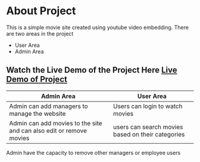 # About Project
  This is a simple movie site created using youtube video embedding.
  There are two areas in the project
   * User Area
   * Admin Area
   
## Watch the __Live Demo__ of the Project Here [Live Demo of Project](https://www.youtube.com/watch?v=ghEtilLi3qg) 
   
 Admin Area | User Area
 ---------- | ----------
 Admin can add managers to manage the website | Users can login to watch movies
 Admin can add movies to the site and can also edit or remove movies | users can search movies based on their categories
 Admin have the capacity to remove other managers or employee users
 
 
